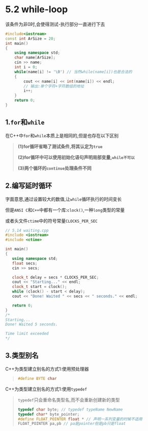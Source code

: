 # 5.2 while-loop

该条件为非0时,会使得测试-执行部分一直进行下去

```cpp
#include<iostream>
const int ArSize = 20;
int main()
{
	using namespace std;
    char name[ArSize];
    cin >> name;
    int i = 0;
    while(name[i] != '\0') // 当然while(name[i])也是合法的
    {
        cout << name[i] << int(name[i]) << endl;
        // 输出:单个字符+字符数组的地址
        i++;
    }
    return 0;
}
```

## **1.`for`和`while`**

在C++中`for`和`while`本质上是相同的,但是也存在以下区别

>   **(1)for循环省略了测试条件,将其认定为`true`**
>
>   **(2)for循环中可以使用初始化语句声明局部变量,`while不可以`**
>
>   **(3)两个循环的`continue`处理条件不同**

## **2.编写延时循环**

字面意思,通过设置较大的数值,让`while`循环执行的时间变长

但是`ANSI C`和`C++`中都有一个库:`clock()`,一种`long`类型的常量

或者头文件`ctime`中的符号常量`CLOCKS_PER_SEC`

```cpp
// 5.14 waiting.cpp
#include <iostream>
#include <ctime> 

int main()
{
   using namespace std;
   float secs;
   cin >> secs;

   clock_t delay = secs * CLOCKS_PER_SEC;
   cout << "Starting..." << endl;
   clock_t start = clock();
   while (clock() - start < delay);
   cout << "Done! Waited " << secs << " seconds." << endl;

   return 0;
}
/*
Starting...
Done! Waited 5 seconds.

Time limit exceeded
*/
```

## **3.类型别名**

C++为类型建立别名的方式1:使用预处理器

>   ```cpp
>#define BYTE char
>   ```

C++为类型建立别名的方式1:使用`typedef`

>   `typedef`只会重命名类型名,而不会重新创建新的类型
>
>   ```cpp
>   typedef char byte; // typedef typeName NewName
>   typedef char* byte_pointer;
>#define FLOAT_POINTER float * // 声明一系列变量的时候不适用
>   FLOAT_POINTER pa,pb // pa是pointer但是pb只是float
>```